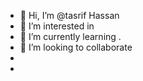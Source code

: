 - 👋 Hi, I’m @tasrif Hassan
- 👀 I’m interested in 
- 🌱 I’m currently learning .
- 💞️ I’m looking to collaborate
-  
- 
   
  






